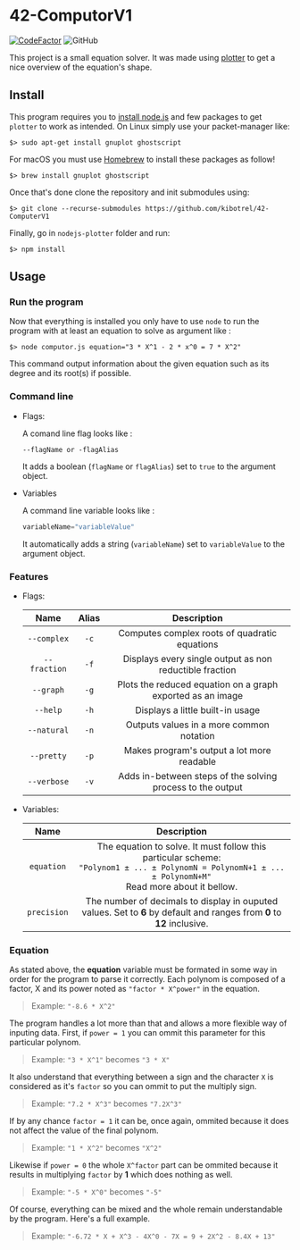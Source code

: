 # 42-ComputorV1
[![CodeFactor](https://www.codefactor.io/repository/github/kibotrel/42-computorv1/badge)](https://www.codefactor.io/repository/github/kibotrel/42-computorv1) ![GitHub](https://img.shields.io/github/license/kibotrel/42-ComputorV1?color=blue)

This project is a small equation solver. It was made using [plotter](https://www.npmjs.com/package/plotter) to get a nice overview of the equation's shape.


## Install

This program requires you to [install node.js](https://nodejs.org/en/download/) and few packages to get `plotter` to work as intended. On Linux simply use your packet-manager like:

```shell
$> sudo apt-get install gnuplot ghostscript
```

For macOS you must use [Homebrew](https://brew.sh/) to install these packages as follow!

```shell
$> brew install gnuplot ghostscript
```

Once that's done clone the repository and init submodules using:

```shell
$> git clone --recurse-submodules https://github.com/kibotrel/42-ComputerV1
```

Finally, go in `nodejs-plotter` folder and run:

```shell
$> npm install
```

## Usage
### Run the program

Now that everything is installed you only have to use `node` to run the program with at least an equation to solve as argument like :

```shell
$> node computor.js equation="3 * X^1 - 2 * x^0 = 7 * X^2"
```

This command output information about the given equation such as its degree and its root(s) if possible.

### Command line

* Flags:
  
  A comand line flag looks like :
  
  ```shell
  --flagName or -flagAlias
  ```
  
  It adds a boolean (`flagName` or `flagAlias`) set to `true` to the argument object.

* Variables
  
  A command line variable looks like :
  
  ```C
  variableName="variableValue"
  ```
  
  It automatically adds a string (`variableName`) set to `variableValue` to the argument object.

### Features

* Flags:

  Name | Alias | Description
  :---: | :---: | :---:
  `--complex` | `-c` | Computes complex roots of quadratic equations
  `--fraction` | `-f` | Displays every single output as non reductible fraction
  `--graph` | `-g` | Plots the reduced equation on a graph exported as an image
  `--help` | `-h` | Displays a little built-in usage
  `--natural` | `-n` | Outputs values in a more common notation
  `--pretty` | `-p` | Makes program's output a lot more readable
  `--verbose` | `-v` | Adds in-between steps of the solving process to the output

* Variables:

  Name | Description 
  :---: | :---:
  `equation` | The equation to solve. It must follow this particular scheme:<br>`"Polynom1 ± ... ± PolynomN = PolynomN+1 ± ... ± PolynomN+M"`<br>Read more about it bellow.
  `precision` | The number of decimals to display in ouputed values. Set to **6** by default and ranges from **0** to **12** inclusive.

### Equation

As stated above, the **equation** variable must be formated in some way in order for the program to parse it correctly. Each polynom is composed of a factor, X and its power noted as `"factor * X^power"` in the equation.

> Example: `"-8.6 * X^2"`

The program handles a lot more than that and allows a more flexible way of inputing data. First, if `power = 1` you can ommit this parameter for this particular polynom.

> Example: `"3 * X^1"` becomes `"3 * X"`

It also understand that everything between a sign and the character `X` is considered as it's `factor` so you can ommit to put the multiply sign.

> Example: `"7.2 * X^3"` becomes `"7.2X^3"`

If by any chance `factor = 1` it can be, once again, ommited because it does not affect the value of the final polynom.

> Example: `"1 * X^2"` becomes `"X^2"`

Likewise if `power = 0` the whole `X^factor` part can be ommited because it results in multiplying `factor` by **1** which does nothing as well.

> Example: `"-5 * X^0"` becomes `"-5"`

Of course, everything can be mixed and the whole remain understandable by the program. Here's a full example.

> Example: `"-6.72 * X + X^3 - 4X^0 - 7X = 9 + 2X^2 - 8.4X + 13"`
